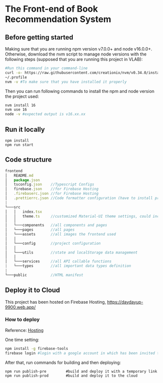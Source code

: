# The Front-end of Book Recommendation System

## Before getting started

Making sure that you are running npm version v7.0.0+ and node v16.0.0+. Otherwise, download the nvm script to manage node versions with the following steps (supposed that you are running this project in VLAB):

```bash
#Run this command in your command-line
curl -o- https://raw.githubusercontent.com/creationix/nvm/v0.34.0/install.sh | bash
~/.profile
nvm -v #To make sure that you have installed it properly
```

Then you can run following commands to install the npm and node version the project used:

```bash
nvm install 16
nvm use 16
node -v #expected output is v16.xx.xx
```

## Run it locally

```
npm install
npm run start
```

## Code structure

```js
frontend
│   README.md
│   package.json
│   tsconfig.json    //Typescript Configs
│   firebase.json    //for Firebase Hosting
│   .firebaserc.json //for Firebase Hosting
│   .prettierrc.json //Code formatter configuration (have to install prettier extension on IDE to config it)
|
└───src
│   │   index.tsx
│   │   theme.ts     //customized Material-UI theme settings, could include colors, fonts, other global settings
│   │
│   └───components   //all components and pages
│   └───pages        //all pages
│   └───assets       //all images the frontend used
│   │
│   └───config       //project configuration
│   │
│   └───utils        //state and localStorage data management
│   │
│   └───services     //all API callable functions
|   └───types        //all important data types definition
|
└───public           //HTML manifest
```

## Deploy it to Cloud

This project has been hosted on Firebase Hosting, https://daydayup-9900.web.app/

### How to deploy

Reference: [Hosting](https://firebase.google.com/docs/hosting/test-preview-deploy)

One time setting:

```bash
npm install -g firebase-tools
firebase login #login with a google account in which has been invited to join the Google Cloud Project.
```

After that, run commands for building and then deploying:

```
npm run publish-pre         #build and deploy it with a temporary link
npm run publish-prod        #build and deploy it to the cloud
```
